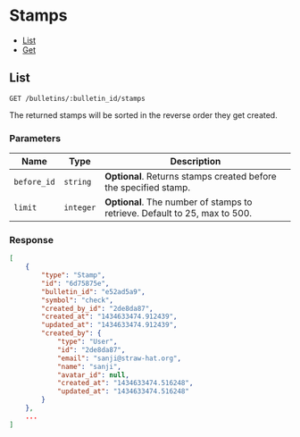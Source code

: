 # Stamps

* [List](#list)
* [Get](#get)


## List

```
GET /bulletins/:bulletin_id/stamps
```

The returned stamps will be sorted in the reverse order they get created.

### Parameters

| Name        | Type      | Description |
| ----------- | --------- | ----------- |
| `before_id` | `string`  | **Optional**. Returns stamps created before the specified stamp. |
| `limit`     | `integer` | **Optional**. The number of stamps to retrieve. Default to 25, max to 500. |

### Response

```json
[
    {
        "type": "Stamp",
        "id": "6d75875e",
        "bulletin_id": "e52ad5a9",
        "symbol": "check",
        "created_by_id": "2de8da87",
        "created_at": "1434633474.912439",
        "updated_at": "1434633474.912439",
        "created_by": {
            "type": "User",
            "id": "2de8da87",
            "email": "sanji@straw-hat.org",
            "name": "sanji",
            "avatar_id": null,
            "created_at": "1434633474.516248",
            "updated_at": "1434633474.516248"
        }
    },
    ...
]
```
